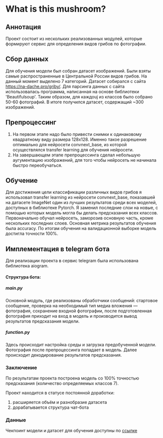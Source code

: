 # What is this mushroom?

## Аннотация
Проект состоит из нескольких реализованных модулей, которые формируют сервис для определения видов грибов по фотографии.

## Сбор данных
Для обучения модели был собран датасет изображений. Были взяты самые распространенные в Центральной России
видов грибов. На данный момент выделено 7 категорий. Датасет собирался с сайта https://na-dache.pro/griby/. Для парсинга данных с сайта использовалась программа, написанная на основе библиотеки 'Beautifulsoup'.  Таким образом, для каждоuj из классов было собрано 50-60 фотографий.
В итоге получился датасет, содержащий ~300 изображений.

## Препроцессинг
1. На первом этапе надо было привести снимки к одинаковому квадратному виду размера 128x128. Именно такое разрешение оптимально для нейросети convnext_base, из которой осуществлялся transfer learning для обучения нейросети.
2. На завершающем этапе препроцессинга сделал небольшую аугументацию изображений, для того чтобы нейросеть не начинала быстро переобучаться.

## Обучение
Для достижения цели классификации различных видов грибов я использовал transfer learning из нейросети convnext_base,  показавшей на датасете ImageNet один из лучших результатов среди всех моделей, доступных в библиотеке Pytorch.
Я заменил последние слои на новые, с помощью которых модель могла бы делать предсказания всех классов.
Первоначально обучал нейросеть, заморозив основную часть, кроме нескольких последних слоев. 
Основная метрика результатов обучения была accuracy.
По итогам обучения на валидационной выборке модель достигла точности 100%.

## Имплементация в telegram бота
Для реализации проекта в сервис telegram была использована библиотека aiogram.

#### Структура бота:

##### main.py
Основной модуль, где реализованы обработчики сообщений: стартовое сообщение, проверка на необходимый тип медиа вложения — фотография, сохранение входной фотографии, после подготовленная фотография приходит на вход в модель и производится вывод результатов предсказания модели. 

##### function.py
Здесь происходит настройка среды и загрузка предобученной модели. Фотография после препроцессинга попадает в модель. Далее происходит декодирование результатов предсказания. 

### Заключение

По результатам проекта построена модель со 100% точностью предсказания (количество определяемых классов 7).

Проект находится в статусе постоянной доработки:
1. расширяется объём и разнобразие датасета
2. дорабатывается структура чат-бота

### Данные
Чекпоинт модели и датасет для обучения доступны по [ссылке](https://drive.google.com/drive/folders/13D6WcPJWHl8h1GIzyLXNPwZbeXLqWriK?usp=sharing)
